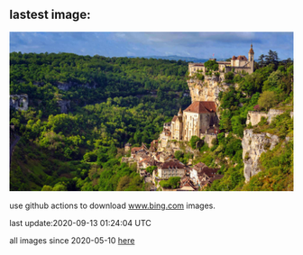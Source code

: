 ## lastest image:
![](images/MedievalRocamadour.jpg)

use github actions to download www.bing.com images.

last update:2020-09-13 01:24:04 UTC

all images since 2020-05-10 [here](https://github.com/counter2015/bing-daily-images/tree/master/images) 
